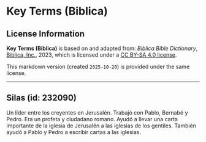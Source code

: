 # Key Terms (Biblica)

## License Information

**Key Terms (Biblica)** is based on and adapted from: _Biblica Bible Dictionary_, [Biblica, Inc.](https://www.biblica.com/), 2023, which is licensed under a [CC BY-SA 4.0 license](https://creativecommons.org/licenses/by-sa/4.0/legalcode.en).

This markdown version (created `2025-10-20`) is provided under the same license.



--------------------------------

## Silas (id: 232090)

Un líder entre los creyentes en Jerusalén. Trabajó con Pablo, Bernabé y Pedro. Era un profeta y ciudadano romano. Ayudó a llevar una carta importante de la iglesia de Jerusalén a las iglesias de los gentiles. También ayudó a Pablo y Pedro a escribir cartas a las iglesias.



